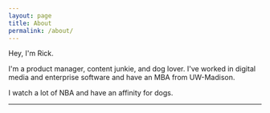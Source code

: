 ```yaml
---
layout: page
title: About
permalink: /about/
---
```


Hey, I'm Rick.

I'm a product manager, content junkie, and dog lover. I've worked in digital media and enterprise software and have an MBA from UW-Madison.

I watch a lot of NBA and have an affinity for dogs.

---
